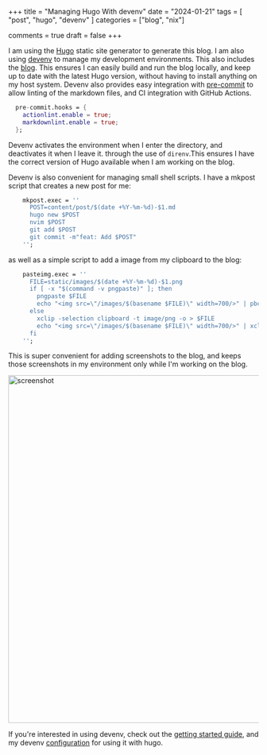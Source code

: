 +++
title = "Managing Hugo With devenv"
date = "2024-01-21"
tags = [ "post", "hugo", "devenv" ]
categories = ["blog", "nix"]

comments = true
draft = false
+++

I am using the [Hugo](https://gohugo.io/) static site generator to generate this blog. I am also using
[devenv](https://devenv.sh) to manage my development environments. This also includes the
[blog](https://github.com/marcusramberg/blog/). This ensures I can easily build and run the blog locally, and keep up to
date with the latest Hugo version, without having to install anything on my host system. Devenv also provides easy
integration with [pre-commit](https://pre-commit.com/) to allow linting of the markdown files, and CI integration with
GitHub Actions.

```nix
  pre-commit.hooks = {
    actionlint.enable = true;
    markdownlint.enable = true;
  };
```

Devenv activates the environment when I enter the directory, and deactivates it when I leave it. through the use of
`direnv`.This ensures I have the
correct version of Hugo available when I am working on the blog.

Devenv is also convenient for managing small shell scripts. I have a mkpost script that creates a new post for me:

```nix
    mkpost.exec = ''
      POST=content/post/$(date +%Y-%m-%d)-$1.md
      hugo new $POST
      nvim $POST
      git add $POST
      git commit -m"feat: Add $POST"
    '';
```

as well as a simple script to add a image from my clipboard to the blog:

```nix
    pasteimg.exec = ''
      FILE=static/images/$(date +%Y-%m-%d)-$1.png
      if [ -x "$(command -v pngpaste)" ]; then
        pngpaste $FILE
        echo "<img src=\"/images/$(basename $FILE)\" width=700/>" | pbcopy
      else
        xclip -selection clipboard -t image/png -o > $FILE
        echo "<img src=\"/images/$(basename $FILE)\" width=700/>" | xclip -selection clipboard
      fi
    '';
```

This is super convenient for adding screenshots to the blog, and keeps those screenshots in my environment only while
I'm working on the blog.

<img alt="screenshot" src="/images/2024-01-21-screenshot.png" width=700/>

If you're interested in using devenv, check out the [getting started guide](https://devenv.sh/getting-started/), and my
devenv [configuration](https://github.com/marcusramberg/blog/blob/master/devenv.nix) for using it with hugo.

